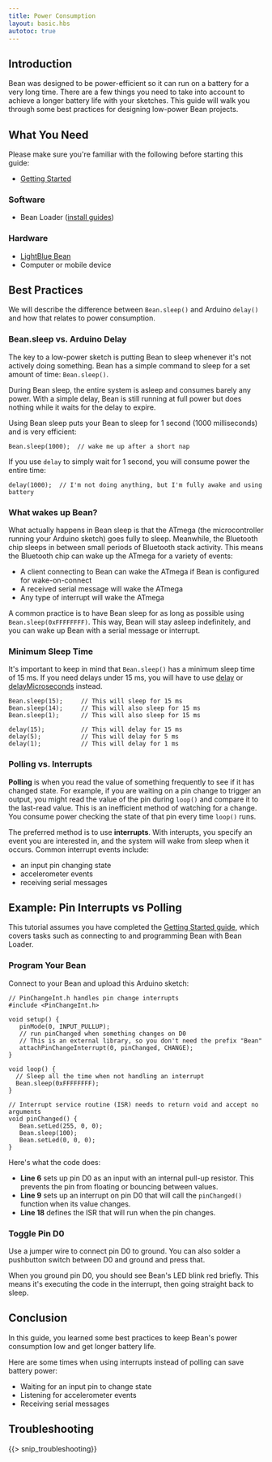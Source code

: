 ```yaml
---
title: Power Consumption
layout: basic.hbs
autotoc: true
---
```


## Introduction

Bean was designed to be power-efficient so it can run on a battery for a very long time. There are a few things you need to take into account to achieve a longer battery life with your sketches. This guide will walk you through some best practices for designing low-power Bean projects. 

## What You Need

Please make sure you're familiar with the following before starting this guide:

* [Getting Started](../../getting-started/intro)

### Software

* Bean Loader ([install guides](../../getting-started/intro/#next-steps))

### Hardware

* [LightBlue Bean](http://punchthrough.myshopify.com/products/bean)
* Computer or mobile device

## Best Practices
We will describe the difference between `Bean.sleep()` and Arduino `delay()` and how that relates to power consumption. 

### Bean.sleep vs. Arduino Delay

The key to a low-power sketch is putting Bean to sleep whenever it's not actively doing something. Bean has a simple command to sleep for a set amount of time: `Bean.sleep()`.

During Bean sleep, the entire system is asleep and consumes barely any power. With a simple delay, Bean is still running at full power but does nothing while it waits for the delay to expire.

Using Bean sleep puts your Bean to sleep for 1 second (1000 milliseconds) and is very efficient:

```
Bean.sleep(1000);  // wake me up after a short nap
```

If you use `delay` to simply wait for 1 second, you will consume power the entire time:

```
delay(1000);  // I'm not doing anything, but I'm fully awake and using battery
```

### What wakes up Bean?

What actually happens in Bean sleep is that the ATmega (the microcontroller running your Arduino sketch) goes fully to sleep. Meanwhile, the Bluetooth chip sleeps in between small periods of Bluetooth stack activity. This means the Bluetooth chip can wake up the ATmega for a variety of events: 

* A client connecting to Bean can wake the ATmega if Bean is configured for wake-on-connect
* A received serial message will wake the ATmega
* Any type of interrupt will wake the ATmega

A common practice is to have Bean sleep for as long as possible using `Bean.sleep(0xFFFFFFFF)`. This way, Bean will stay asleep indefinitely, and you can wake up Bean with a serial message or interrupt.

### Minimum Sleep Time

It's important to keep in mind that `Bean.sleep()` has a minimum sleep time of 15 ms. If you need delays under 15 ms, you will have to use [delay](https://www.arduino.cc/en/Reference/Delay) or [delayMicroseconds](https://www.arduino.cc/en/Reference/DelayMicroseconds) instead. 

```
Bean.sleep(15);     // This will sleep for 15 ms
Bean.sleep(14);     // This will also sleep for 15 ms
Bean.sleep(1);      // This will also sleep for 15 ms

delay(15);          // This will delay for 15 ms
delay(5);           // This will delay for 5 ms
delay(1);           // This will delay for 1 ms
```

### Polling vs. Interrupts

**Polling** is when you read the value of something frequently to see if it has changed state. For example, if you are waiting on a pin change to trigger an output, you might read the value of the pin during `loop()` and compare it to the last-read value. This is an inefficient method of watching for a change. You consume power checking the state of that pin every time `loop()` runs.

The preferred method is to use **interrupts**. With interupts, you specify an event you are interested in, and the system will wake from sleep when it occurs. Common interrupt events include:

* an input pin changing state
* accelerometer events
* receiving serial messages

## Example: Pin Interrupts vs Polling

This tutorial assumes you have completed the [Getting Started guide](../../getting-started/intro), which covers tasks such as connecting to and programming Bean with Bean Loader. 

### Program Your Bean

Connect to your Bean and upload this Arduino sketch:

```
// PinChangeInt.h handles pin change interrupts
#include <PinChangeInt.h> 
 
void setup() {
   pinMode(0, INPUT_PULLUP);
   // run pinChanged when something changes on D0 
   // This is an external library, so you don't need the prefix "Bean"
   attachPinChangeInterrupt(0, pinChanged, CHANGE);
}
 
void loop() { 
  // Sleep all the time when not handling an interrupt
  Bean.sleep(0xFFFFFFFF);
}
 
// Interrupt service routine (ISR) needs to return void and accept no arguments
void pinChanged() {
   Bean.setLed(255, 0, 0);
   Bean.sleep(100);
   Bean.setLed(0, 0, 0);
}
```

Here's what the code does:

* **Line 6** sets up pin D0 as an input with an internal pull-up resistor. This prevents the pin from floating or bouncing between values.
* **Line 9** sets up an interrupt on pin D0 that will call the `pinChanged()` function when its value changes.
* **Line 18** defines the ISR that will run when the pin changes.

### Toggle Pin D0

Use a jumper wire to connect pin D0 to ground. You can also solder a pushbutton switch between D0 and ground and press that.

When you ground pin D0, you should see Bean's LED blink red briefly. This means it's executing the code in the interrupt, then going straight back to sleep.

## Conclusion

In this guide, you learned some best practices to keep Bean's power consumption low and get longer battery life.

Here are some times when using interrupts instead of polling can save battery power:

* Waiting for an input pin to change state
* Listening for accelerometer events
* Receiving serial messages

## Troubleshooting

{{> snip_troubleshooting}}
